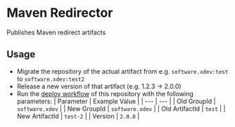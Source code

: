 # Maven Redirector

Publishes Maven redirect artifacts

## Usage

* Migrate the repository of the actual artifact from e.g. ``software.xdev:test`` to ``software.xdev:test2``
* Release a new version of that artifact (e.g. 1.2.3 -> 2.0.0)
* Run the [deploy workflow](https://github.com/xdev-software/maven-redirector/actions/workflows/deploy.yml) of this repository with the following parameters:
  | Parameter | Example Value |
  | --- | --- |
  | Old GroupId | ``software.xdev`` |
  | New GroupId | ``software.xdev`` |
  | Old ArtifactId | ``test`` |
  | New ArtifactId | ``test-2`` |
  | Version | ``2.0.0`` |
